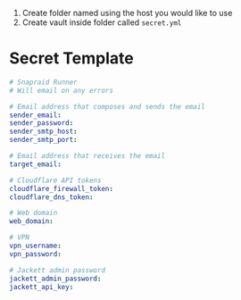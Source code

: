 1. Create folder named using the host you would like to use
2. Create vault inside folder called `secret.yml`

# Secret Template

```yaml
# Snapraid Runner
# Will email on any errors

# Email address that composes and sends the email
sender_email:
sender_password:
sender_smtp_host:
sender_smtp_port:

# Email address that receives the email
target_email:

# Cloudflare API tokens
cloudflare_firewall_token:
cloudflare_dns_token:

# Web domain
web_domain: 

# VPN
vpn_username: 
vpn_password: 

# Jackett admin password
jackett_admin_password: 
jackett_api_key: 
```